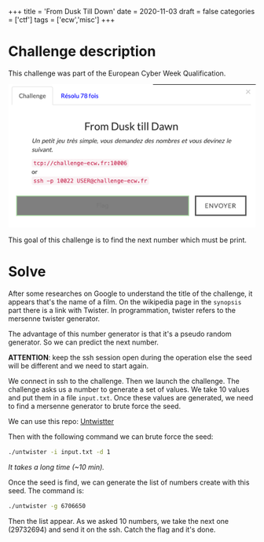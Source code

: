 +++
title = 'From Dusk Till Down'
date = 2020-11-03
draft = false
categories = ['ctf']
tags = ['ecw','misc']
+++

# Challenge description
This challenge was part of the European Cyber Week Qualification.

![FDTD](img/ecw-fdtd.png)

This goal of this challenge is to find the next number which must be print.

# Solve

After some researches on Google to understand the title of the challenge, it appears that's the name of a film. On the wikipedia page in the `synopsis` part there is a link with Twister. In programmation, twister refers to the mersenne twister generator.

The advantage of this number generator is that it's a pseudo random generator. So we can predict the next number.

**ATTENTION**: keep the ssh session open during the operation else the seed will be different and we need to start again.

We connect in ssh to the challenge. Then we launch the challenge. The challenge asks us a number to generate a set of values. We take 10 values and put them in a file `input.txt`. Once these values are generated, we need to find a mersenne generator to brute force the seed.

We can use this repo: [Untwistter](https://github.com/hyprwired/untwister)

Then with the following command we can brute force the seed:

```bash
./untwister -i input.txt -d 1
```
*It takes a long time (~10 min).*

Once the seed is find, we can generate the list of numbers create with this seed. The command is:</p>

```bash
./untwister -g 6706650
```
Then the list appear. As we asked 10 numbers, we take the next one (29732694) and send it on the ssh.
Catch the flag and it's done.
